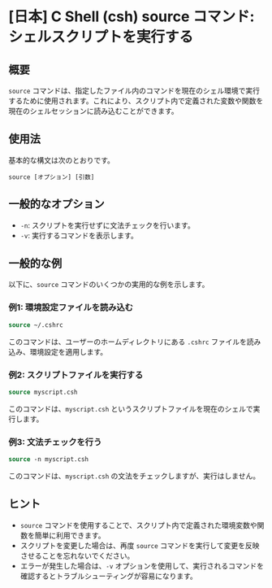 # [日本] C Shell (csh) source コマンド: シェルスクリプトを実行する

## 概要
`source` コマンドは、指定したファイル内のコマンドを現在のシェル環境で実行するために使用されます。これにより、スクリプト内で定義された変数や関数を現在のシェルセッションに読み込むことができます。

## 使用法
基本的な構文は次のとおりです。

```
source [オプション] [引数]
```

## 一般的なオプション
- `-n`: スクリプトを実行せずに文法チェックを行います。
- `-v`: 実行するコマンドを表示します。

## 一般的な例
以下に、`source` コマンドのいくつかの実用的な例を示します。

### 例1: 環境設定ファイルを読み込む
```csh
source ~/.cshrc
```
このコマンドは、ユーザーのホームディレクトリにある `.cshrc` ファイルを読み込み、環境設定を適用します。

### 例2: スクリプトファイルを実行する
```csh
source myscript.csh
```
このコマンドは、`myscript.csh` というスクリプトファイルを現在のシェルで実行します。

### 例3: 文法チェックを行う
```csh
source -n myscript.csh
```
このコマンドは、`myscript.csh` の文法をチェックしますが、実行はしません。

## ヒント
- `source` コマンドを使用することで、スクリプト内で定義された環境変数や関数を簡単に利用できます。
- スクリプトを変更した場合は、再度 `source` コマンドを実行して変更を反映させることを忘れないでください。
- エラーが発生した場合は、`-v` オプションを使用して、実行されるコマンドを確認するとトラブルシューティングが容易になります。